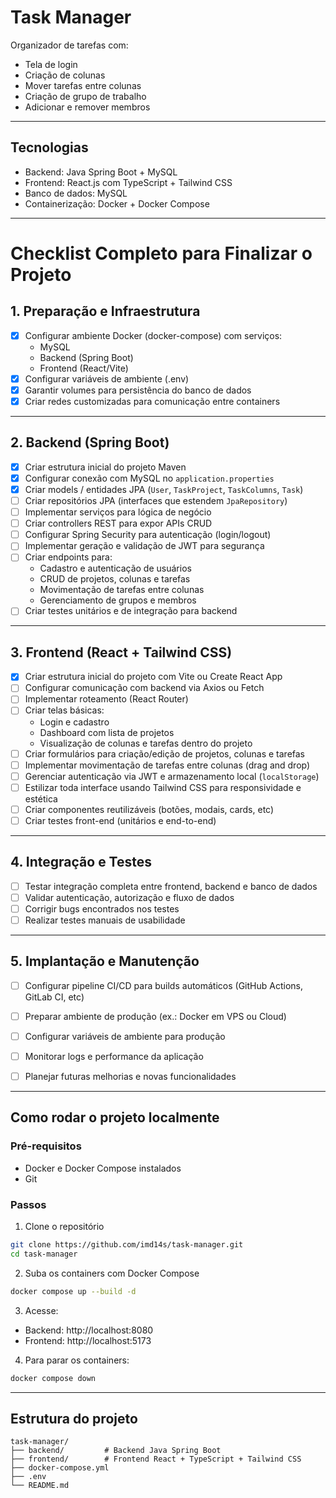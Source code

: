 # Task Manager

Organizador de tarefas com:

- Tela de login  
- Criação de colunas  
- Mover tarefas entre colunas  
- Criação de grupo de trabalho  
- Adicionar e remover membros  

---

## Tecnologias

- Backend: Java Spring Boot + MySQL  
- Frontend: React.js com TypeScript + Tailwind CSS  
- Banco de dados: MySQL  
- Containerização: Docker + Docker Compose  

---

# Checklist Completo para Finalizar o Projeto

## 1. Preparação e Infraestrutura

- [x] Configurar ambiente Docker (docker-compose) com serviços:
  - MySQL
  - Backend (Spring Boot)
  - Frontend (React/Vite)
- [x] Configurar variáveis de ambiente (.env)
- [x] Garantir volumes para persistência do banco de dados
- [x] Criar redes customizadas para comunicação entre containers

---

## 2. Backend (Spring Boot)

- [x] Criar estrutura inicial do projeto Maven
- [x] Configurar conexão com MySQL no `application.properties`
- [x] Criar models / entidades JPA (`User`, `TaskProject`, `TaskColumns`, `Task`)
- [ ] Criar repositórios JPA (interfaces que estendem `JpaRepository`)
- [ ] Implementar serviços para lógica de negócio
- [ ] Criar controllers REST para expor APIs CRUD
- [ ] Configurar Spring Security para autenticação (login/logout)
- [ ] Implementar geração e validação de JWT para segurança
- [ ] Criar endpoints para:
  - Cadastro e autenticação de usuários
  - CRUD de projetos, colunas e tarefas
  - Movimentação de tarefas entre colunas
  - Gerenciamento de grupos e membros
- [ ] Criar testes unitários e de integração para backend

---

## 3. Frontend (React + Tailwind CSS)

- [x] Criar estrutura inicial do projeto com Vite ou Create React App
- [ ] Configurar comunicação com backend via Axios ou Fetch
- [ ] Implementar roteamento (React Router)
- [ ] Criar telas básicas:
  - Login e cadastro
  - Dashboard com lista de projetos
  - Visualização de colunas e tarefas dentro do projeto
- [ ] Criar formulários para criação/edição de projetos, colunas e tarefas
- [ ] Implementar movimentação de tarefas entre colunas (drag and drop)
- [ ] Gerenciar autenticação via JWT e armazenamento local (`localStorage`)
- [ ] Estilizar toda interface usando Tailwind CSS para responsividade e estética
- [ ] Criar componentes reutilizáveis (botões, modais, cards, etc)
- [ ] Criar testes front-end (unitários e end-to-end)

---

## 4. Integração e Testes

- [ ] Testar integração completa entre frontend, backend e banco de dados
- [ ] Validar autenticação, autorização e fluxo de dados
- [ ] Corrigir bugs encontrados nos testes
- [ ] Realizar testes manuais de usabilidade

---

## 5. Implantação e Manutenção

- [ ] Configurar pipeline CI/CD para builds automáticos (GitHub Actions, GitLab CI, etc)
- [ ] Preparar ambiente de produção (ex.: Docker em VPS ou Cloud)
- [ ] Configurar variáveis de ambiente para produção
- [ ] Monitorar logs e performance da aplicação
- [ ] Planejar futuras melhorias e novas funcionalidades


---

## Como rodar o projeto localmente

### Pré-requisitos

- Docker e Docker Compose instalados  
- Git  

### Passos

1. Clone o repositório

```bash
git clone https://github.com/imd14s/task-manager.git
cd task-manager
```

2. Suba os containers com Docker Compose

```bash
docker compose up --build -d
```

3. Acesse:

- Backend: http://localhost:8080  
- Frontend: http://localhost:5173 

4. Para parar os containers:

```bash
docker compose down
```

---

## Estrutura do projeto

```
task-manager/
├── backend/         # Backend Java Spring Boot
├── frontend/        # Frontend React + TypeScript + Tailwind CSS
├── docker-compose.yml
├── .env
└── README.md
```
